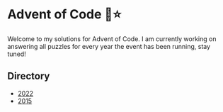 # Advent of Code 🎄⭐

Welcome to my solutions for Advent of Code. I am currently working on answering all puzzles for every year the event has been running, stay tuned!

## Directory
- [2022](https://github.com/Gxorge/advent-of-code/tree/master/src/main/kotlin/uk/hotten/adventofcode/aoc22)
- [2015](https://github.com/Gxorge/advent-of-code/tree/master/src/main/kotlin/uk/hotten/adventofcode/aoc15)
